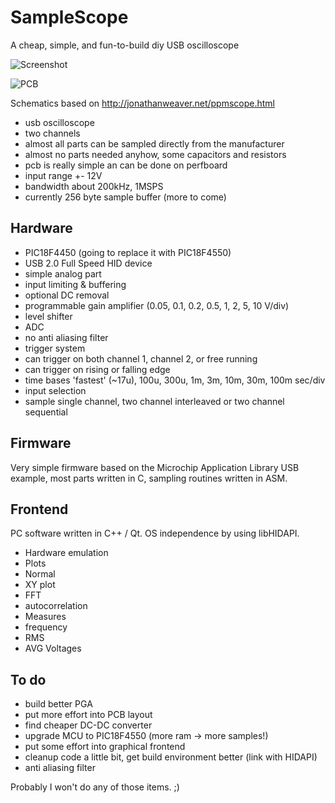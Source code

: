 SampleScope
===========

A cheap, simple, and fun-to-build diy USB oscilloscope

![Screenshot](https://github.com/mru00/SampleScope/raw/master/doc/Screenshot1.png "Screenshot")

![PCB](https://github.com/mru00/SampleScope/raw/master/doc/P1100869.resized.jpg "PCB")


Schematics based on http://jonathanweaver.net/ppmscope.html


* usb oscilloscope
* two channels
* almost all parts can be sampled directly from the manufacturer
* almost no parts needed anyhow, some capacitors and resistors
* pcb is really simple an can be done on perfboard
* input range +- 12V
* bandwidth about 200kHz, 1MSPS
* currently 256 byte sample buffer (more to come)


Hardware
--------

* PIC18F4450 (going to replace it with PIC18F4550)
* USB 2.0 Full Speed HID device
* simple analog part
 * input limiting & buffering
 * optional DC removal
 * programmable gain amplifier (0.05, 0.1, 0.2, 0.5, 1, 2, 5, 10 V/div)
 * level shifter
 * ADC
 * no anti aliasing filter
* trigger system
 * can trigger on both channel 1, channel 2, or free running
 * can trigger on rising or falling edge
* time bases 'fastest' (~17u), 100u, 300u, 1m, 3m, 10m, 30m, 100m sec/div
* input selection
 * sample single channel, two channel interleaved or two channel sequential

 
Firmware
--------

Very simple firmware based on the Microchip Application Library USB example, 
most parts written in C, sampling routines written in ASM.

Frontend
--------

PC software written in C++ / Qt. OS independence by using libHIDAPI.
* Hardware emulation
* Plots
 * Normal
 * XY plot
 * FFT
 * autocorrelation
* Measures
 * frequency
 * RMS
 * AVG Voltages


To do
-----

* build better PGA
* put more effort into PCB layout
* find cheaper DC-DC converter
* upgrade MCU to PIC18F4550 (more ram -> more samples!)
* put some effort into graphical frontend
* cleanup code a little bit, get build environment better (link with HIDAPI)
* anti aliasing filter

Probably I won't do any of those items. ;)
